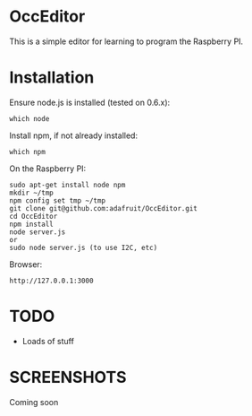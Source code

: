 OccEditor
================
This is a simple editor for learning to program the Raspberry PI.

Installation
============

Ensure node.js is installed (tested on 0.6.x):

    which node

Install npm, if not already installed:

    which npm

On the Raspberry PI:

    sudo apt-get install node npm
    mkdir ~/tmp
    npm config set tmp ~/tmp
    git clone git@github.com:adafruit/OccEditor.git
    cd OccEditor
    npm install
    node server.js
    or
    sudo node server.js (to use I2C, etc)

Browser:

    http://127.0.0.1:3000

TODO
====
- Loads of stuff

SCREENSHOTS
===========
Coming soon